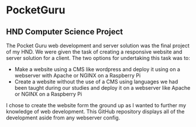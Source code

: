 # PocketGuru

## HND Computer Science Project
The Pocket Guru web development and server solution was the final project of my HND. We were given the task of creating a responsive website and server solution for a client.
The two options for undertaking this task was to: 

- Make a website using a CMS like wordpress and deploy it using on a webserver with Apache or NGINX on a Raspberry Pi
- Create a website without the use of a CMS using languages we had been taught during our studies and deploy it on a webserver like Apache or NGINX on a Raspberry Pi

I chose to create the website form the ground up as I wanted to further my knowledge of web development. This GitHub repository displays all of the development aside from any webserver config.
